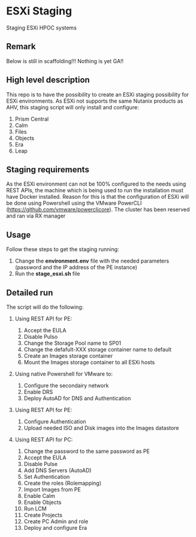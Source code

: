 # ESXi Staging
Staging ESXi HPOC systems

## Remark
Below is still in scaffolding!!! Nothing is yet GA!!

## High level description
This repo is to have the possibility to create an ESXi staging possibility for ESXi environments.
As ESXi not supports the same Nutanix products as AHV, this staging script will only install and configure:
1. Prism Central
2. Calm
3. Files
4. Objects
5. Era
6. Leap

## Staging requirements
As the ESXi environment can not be 100% configured to the needs using REST APIs, the machine which is being used to run the installation must have Docker installed.
Reason for this is that the configuration of ESXi will be done using Powershell using the VMware PowerCLI (https://github.com/vmware/powerclicore).
The cluster has been reserved and ran via RX manager

## Usage
Follow these steps to get the staging running:
1. Change the **environment.env** file with the needed parameters (password and the IP address of the PE instance)
2. Run the **stage_esxi.sh** file

## Detailed run
The script will do the following:
1. Using REST API for PE:

   1. Accept the EULA
   2. Disable Pulso
   3. Change the Storage Pool name to SP01
   4. Change the defafult-XXX storage container name to default
   5. Create an Images storage container
   6. Mount the Images storage container to all ESXi hosts

2. Using native Powershell for VMware to:

   1. Configure the secondairy network
   2. Enable DRS
   3. Deploy AutoAD for DNS and Authentication

3. Using REST API for PE:

   1. Configure Authentication
   2. Upload needed ISO and Disk images into the Images datastore

4. Using REST API for PC:
   
   1. Change the password to the same password as PE
   2. Accept the EULA
   3. Disable Pulse
   4. Add DNS Servers (AutoAD)
   5. Set Authentication
   6. Create the roles (Rolemapping)
   7. Import Images from PE
   8. Enable Calm
   9. Enable Objects
   10. Run LCM
   11. Create Projects
   12. Create PC Admin and role
   13. Deploy and configure Era
